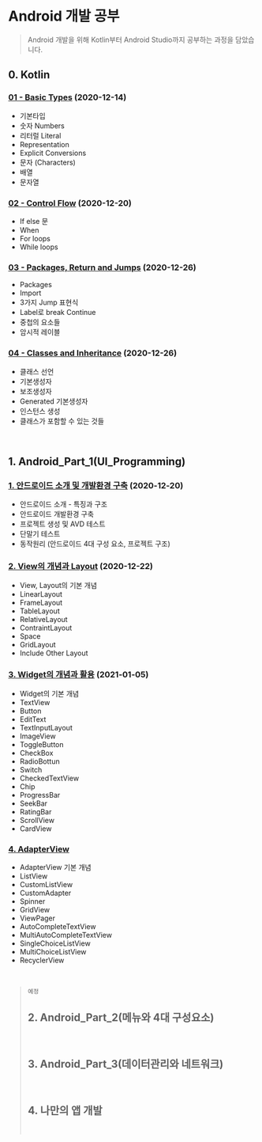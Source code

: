 # Android 개발 공부

> Android 개발을 위해 Kotlin부터 Android Studio까지 공부하는 과정을 담았습니다.

## 0. Kotlin

### [01 - Basic Types](https://github.com/sm0514sm/Android_Study/blob/master/0_Kotlin/Lecture%20Note/01%20-%20Basic%20Types.md) (2020-12-14)

-   기본타입
-   숫자 Numbers
-   리터럴 Literal
-   Representation
-   Explicit Conversions
-   문자 (Characters)
-   배열
-   문자열

### [02 - Control Flow](https://github.com/sm0514sm/Android_Study/blob/master/0_Kotlin/Lecture%20Note/02%20-%20Control%20Flow.md) (2020-12-20)

-   If else 문
-   When
-   For loops
-   While loops

### [03 - Packages, Return and Jumps](https://github.com/sm0514sm/Android_Study/blob/master/0_Kotlin/Lecture%20Note/03%20-%20Packages%2C%20Return%20and%20Jumps.md) (2020-12-26)

-   Packages
-   Import
-   3가지 Jump 표현식
-   Label로 break Continue
-   중첩의 요소들
-   암시적 레이블

### [04 - Classes and Inheritance](https://github.com/sm0514sm/Android_Study/blob/master/0_Kotlin/Lecture%20Note/04%20-%20Classes%20and%20Inheritance.md) (2020-12-26)

-   클래스 선언
-   기본생성자
-   보조생성자
-   Generated 기본생성자
-   인스턴스 생성
-   클래스가 포함할 수 있는 것들

<br>

## 1. Android_Part_1(UI_Programming)

### [1. 안드로이드 소개 및 개발환경 구축](https://github.com/sm0514sm/Android_Study/blob/master/1_Android_Part_1(UI_Programming)/Lecture_Note/1.%20%EC%95%88%EB%93%9C%EB%A1%9C%EC%9D%B4%EB%93%9C%20%EC%86%8C%EA%B0%9C%20%EB%B0%8F%20%EA%B0%9C%EB%B0%9C%ED%99%98%EA%B2%BD%20%EA%B5%AC%EC%B6%95.md) (2020-12-20)

-   안드로이드 소개 - 특징과 구조
-   안드로이드 개발환경 구축
-   프로젝트 생성 및 AVD 테스트
-   단말기 테스트
-   동작원리 (안드로이드 4대 구성 요소, 프로젝트 구조)

### [2. View의 개념과 Layout](https://github.com/sm0514sm/Android_Study/blob/master/1_Android_Part_1(UI_Programming)/Lecture_Note/2.%20View%EC%9D%98%20%EA%B0%9C%EB%85%90%EA%B3%BC%20Layout.md) (2020-12-22)

-   View, Layout의 기본 개념
-   LinearLayout
-   FrameLayout
-   TableLayout
-   RelativeLayout
-   ContraintLayout
-   Space
-   GridLayout
-   Include Other Layout

### [3. Widget의 개념과 활용](https://github.com/sm0514sm/Android_Study/blob/master/1_Android_Part_1(UI_Programming)/Lecture_Note/3.%20Widget%EC%9D%98%20%EA%B0%9C%EB%85%90%EA%B3%BC%20%ED%99%9C%EC%9A%A9.md) (2021-01-05)

-   Widget의 기본 개념
-   TextView
-   Button
-   EditText
-   TextInputLayout
-   ImageView
-   ToggleButton
-   CheckBox
-   RadioBottun
-   Switch
-   CheckedTextView
-   Chip
-   ProgressBar
-   SeekBar
-   RatingBar
-   ScrollView
-   CardView

### [4. AdapterView](https://github.com/sm0514sm/Android_Study/blob/master/1_Android_Part_1(UI_Programming)/Lecture_Note/4.%20AdapterView.md)

-   AdapterView 기본 개념
-   ListView
-   CustomListView
-   CustomAdapter
-   Spinner
-   GridView
-   ViewPager
-   AutoCompleteTextView
-   MultiAutoCompleteTextView
-   SingleChoiceListView
-   MultiChoiceListView
-   RecyclerView

<br>

>   `예정`
>
>   ## 2. Android_Part_2(메뉴와 4대 구성요소)
>
>   <br>
>
>   ## 3. Android_Part_3(데이터관리와 네트워크)
>
>   <br>
>
>   ## 4. 나만의 앱 개발
>
>   <br>
>
>   

